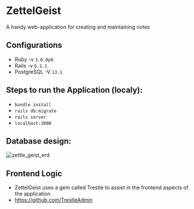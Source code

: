 # ZettelGeist

A handy web-application for creating and maintaining notes

## Configurations

  - Ruby -v `3.0.0p0`
  - Rails -v `6.1.1`
  - PostgreSQL -V `13.1`

## Steps to run the Application (localy):

  - `bundle install`
  - `rails db:migrate`
  - `rails server`
  - `localhost:3000`

## Database design:
  
  ![zettle_geist_erd](https://user-images.githubusercontent.com/13991637/128795991-5758c09f-4d0c-4ab9-922b-79f6613dcccf.png)
  
## Frontend Logic
  
  - ZettelGeist uses a gem called Trestle to assist in the frontend aspects of the application
  - https://github.com/TrestleAdmin

